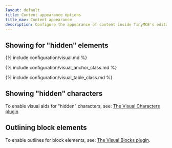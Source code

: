 ```yaml
---
layout: default
title: Content appearance options
title_nav: Content appearance
description: Configure the appearance of content inside TinyMCE's editable area.
---
```


## Showing for "hidden" elements

{% include configuration/visual.md %}

{% include configuration/visual_anchor_class.md %}

{% include configuration/visual_table_class.md %}

## Showing "hidden" characters

To enable visual aids for "hidden" characters, see: [The Visual Characters plugin]({{site.baseurl}}/plugins-ref/opensource/visualchars/)

## Outlining block elements

To enable outlines for block elements, see: [The Visual Blocks plugin]({{site.baseurl}}/plugins-ref/opensource/visualblocks/).
